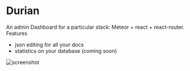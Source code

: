 
# Durian

An admin Dashboard for a particular stack: Meteor + react + react-router. 
Features 
 - json editing for all your docs
 - statistics on your database (coming soon)

![screenshot](https://www.dropbox.com/s/w4rnx6s25ejt1qf/durian.png?raw=1)
